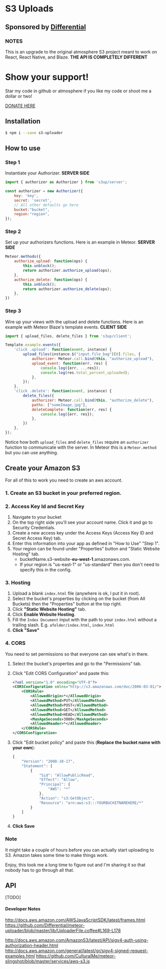 # S3 Uploads

## Sponsored by [Differential](http://www.differential.com)

### NOTES
This is an upgrade to the original atmosphere S3 project meant to work on React, React Native, and Blaze.
**THE API IS COMPLETELY DIFFERENT**

# Show your support!
Star my code in github or atmosphere if you like my code or shoot me a dollar or two!

[DONATE HERE](https://cash.me/$lepozepo)

## Installation

``` sh
$ npm i --save s3-uploader
```

## How to use

### Step 1
Instantiate your Authorizer. **SERVER SIDE**

``` javascript
import { authorizer as Authorizer } from 's3up/server';

const authorizer = new Authorizer({
	key: 'key',
	secret: 'secret',
	// All other defaults go here
	bucket:"bucket",
	region:"region",
});
```

### Step 2
Set up your authorizers functions. Here is an example in Meteor. **SERVER SIDE**

``` javascript
Meteor.methods({
	authorize_upload: function(ops) {
		this.unblock();
		return authorizer.authorize_upload(ops);
	},
	authorize_delete: function(ops) {
		this.unblock();
		return authorizer.authorize_delete(ops);
	},
})
```

### Step 3
Wire up your views with the upload and delete functions. Here is an example with Meteor Blaze's template events. **CLIENT SIDE**

``` javascript
import { upload_files, delete_files } from 's3up/client';

Template.example.events({
	'click .upload': function(event, instance) {
		upload_files(instance.$("input.file_bag")[0].files, {
			authorizer: Meteor.call.bind(this, "authorize_upload"),
			upload_event: function(err, res) {
				console.log({err, ...res});
				console.log(res.total_percent_uploaded);
			},
		});
	},
	'click .delete': function(event, instance) {
		delete_files({
			authorizer: Meteor.call.bind(this, "authorize_delete"),
			paths: ["someImage.jpg"],
			deleteComplete: function(err, res) {
				console.log({err, res});
			},
		})
	},
});
```

Notice how both `upload_files` and `delete_files` require an `authorizer` function to communicate with the server. In Meteor this is a `Meteor.method` but you can use anything.

## Create your Amazon S3

For all of this to work you need to create an aws account.

### 1. Create an S3 bucket in your preferred region.

### 2. Access Key Id and Secret Key

1. Navigate to your bucket
2. On the top right side you'll see your account name. Click it and go to Security Credentials.
3. Create a new access key under the Access Keys (Access Key ID and Secret Access Key) tab.
4. Enter this information into your app as defined in "How to Use" "Step 1".
5. Your region can be found under "Properties" button and "Static Website Hosting" tab.
	* bucketName.s3-website-**eu-west-1**.amazonaws.com.
	* If your region is "us-east-1" or "us-standard" then you don't need to specify this in the config.

### 3. Hosting

1. Upload a blank `index.html` file (anywhere is ok, I put it in root).
2. Select the bucket's properties by clicking on the bucket (from All Buckets) then the "Properties" button at the top right.
3. Click **"Static Website Hosting"** tab.
4. Click **Enable Website Hosting**.
5. Fill the `Index Document` input with the path to your `index.html` without a trailing slash. E.g. `afolder/index.html`, `index.html`
6. **Click "Save"**

### 4. CORS

You need to set permissions so that everyone can see what's in there.

1. Select the bucket's properties and go to the "Permissions" tab.
2. Click "Edit CORS Configuration" and paste this:

	``` xml
	<?xml version="1.0" encoding="UTF-8"?>
	<CORSConfiguration xmlns="http://s3.amazonaws.com/doc/2006-03-01/">
		<CORSRule>
			<AllowedOrigin>*</AllowedOrigin>
			<AllowedMethod>PUT</AllowedMethod>
			<AllowedMethod>POST</AllowedMethod>
			<AllowedMethod>GET</AllowedMethod>
			<AllowedMethod>HEAD</AllowedMethod>
			<MaxAgeSeconds>3000</MaxAgeSeconds>
			<AllowedHeader>*</AllowedHeader>
		</CORSRule>
	</CORSConfiguration>
	```

5. Click "Edit bucket policy" and paste this (**Replace the bucket name with your own**):

	``` javascript
	{
		"Version": "2008-10-17",
		"Statement": [
			{
				"Sid": "AllowPublicRead",
				"Effect": "Allow",
				"Principal": {
					"AWS": "*"
				},
				"Action": "s3:GetObject",
				"Resource": "arn:aws:s3:::YOURBUCKETNAMEHERE/*"
			}
		]
	}
	```

7. **Click Save**

### Note

It might take a couple of hours before you can actually start uploading to S3. Amazon takes some time to make things work.

Enjoy, this took me a long time to figure out and I'm sharing it so that nobody has to go through all that.

## API
[TODO]

#### Developer Notes
http://docs.aws.amazon.com/AWSJavaScriptSDK/latest/frames.html
https://github.com/Differential/meteor-uploader/blob/master/lib/UploaderFile.coffee#L169-L178

http://docs.aws.amazon.com/AmazonS3/latest/API/sigv4-auth-using-authorization-header.html
http://docs.aws.amazon.com/general/latest/gr/sigv4-signed-request-examples.html
https://github.com/CulturalMe/meteor-slingshot/blob/master/services/aws-s3.js


